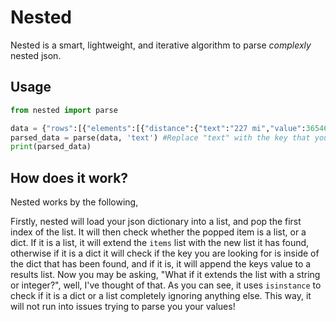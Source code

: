 
# Nested

Nested is a smart, lightweight, and iterative algorithm to parse *complexly* nested json. 

## Usage
```python
from nested import parse

data = {"rows":[{"elements":[{"distance":{"text":"227 mi","value":365468},"duration":{"text":"3 hours 54 mins","value":14064},"status":"OK"},{"distance":{"text":"94.6 mi","value":152193},"duration":{"text":"1 hour 44 mins","value":6227},"status":"OK"}]}]}
parsed_data = parse(data, 'text') #Replace "text" with the key that you are trying to parse
print(parsed_data)
```

## How does it work?

Nested works by the following,

Firstly, nested will load your json dictionary into a list, and pop the first index of the list. It will then check whether the popped item is a list, or a dict. If it is a list, it will extend the `items` list with the new list it has found, otherwise if it is a dict it will check if the key you are looking for is inside of the dict that has been found, and if it is, it will append the keys value to a results list. Now you may be asking, "What if it extends the list with a string or integer?", well, I've thought of that. As you can see, it uses `isinstance` to check if it is a dict or a list completely ignoring anything else. This way, it will not run into issues trying to parse you your values!
